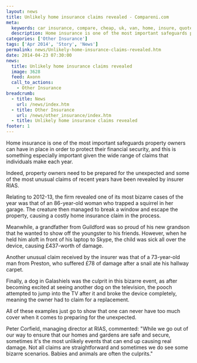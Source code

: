 ```yaml
---
layout: news
title: Unlikely home insurance claims revealed - Compareni.com
meta:
  keywords: car insurance, compare, cheap, uk, van, home, insure, quotes, online, comparison, bike, loans, life
  description: Home insurance is one of the most important safeguards property owners can have in place in order to protect their financial security, and this is som
categories: ['Other Insurance']
tags: ['Apr 2014', 'Story', 'News']
permalink: news/Unlikely-home-insurance-claims-revealed.htm
date: 2014-04-23 07:30:00
news:
  title: Unlikely home insurance claims revealed
  image: 3628
  feed: Axonn
  call_to_actions:
    - Other Insurance
breadcrumb:
  - title: News
    url: /news/index.htm
  - title: Other Insurance
    url: /news/other_insurance/index.htm
  - title: Unlikely home insurance claims revealed
footer: 1
---
```


Home insurance is one of the most important safeguards property owners can have in place in order to protect their financial security, and this is something especially important given the wide range of claims that individuals make each year.

Indeed, property owners need to be prepared for the unexpected and some of the most unusual claims of recent years have been revealed by insurer RIAS.

Relating to 2012-13, the firm revealed one of its most bizarre cases of the year was that of an 86-year-old woman who trapped a squirrel in her garage. The creature then managed to break a window and escape the property, causing a costly home insurance claim in the process.

Meanwhile, a grandfather from Guildford was so proud of his new grandson that he wanted to show off the youngster to his friends. However, when he held him aloft in front of his laptop to Skype, the child was sick all over the device, causing &pound;437-worth of damage.

Another unusual claim received by the insurer was that of a 73-year-old man from Preston, who suffered &pound;78 of damage after a snail ate his hallway carpet.

Finally, a dog in Galashiels was the culprit in this bizarre event, as after becoming excited at seeing another dog on the television, the pooch attempted to jump into the TV after it and broke the device completely, meaning the owner had to claim for a replacement.

All of these examples just go to show that one can never have too much cover when it comes to preparing for the unexpected.

Peter Corfield, managing director at RIAS, commented: &quot;While we go out of our way to ensure that our homes and gardens are safe and secure, sometimes it&#39;s the most unlikely events that can end up causing real damage. Not all claims are straightforward and sometimes we do see some bizarre scenarios. Babies and animals are often the culprits.&quot;
